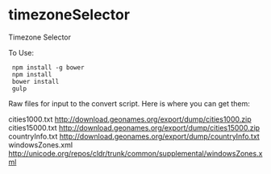 # timezoneSelector
Timezone Selector

To Use:
```
 npm install -g bower
 npm install
 bower install
 gulp
```
Raw files for input to the convert script.  Here is where you can get them:

cities1000.txt        http://download.geonames.org/export/dump/cities1000.zip
cities15000.txt       http://download.geonames.org/export/dump/cities15000.zip
countryInfo.txt       http://download.geonames.org/export/dump/countryInfo.txt
windowsZones.xml      http://unicode.org/repos/cldr/trunk/common/supplemental/windowsZones.xml

